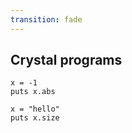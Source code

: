 ```yaml
---
transition: fade
---
```

## Crystal programs

```playground
x = -1
puts x.abs

x = "hello"
puts x.size
```
